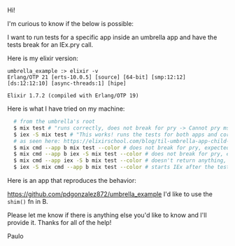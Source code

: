 Hi!

I'm curious to know if the below is possible:

I want to run tests for a specific app inside an umbrella app and have the tests break for an IEx.pry call.

Here is my elixir version:

```
umbrella_example :> elixir -v
Erlang/OTP 21 [erts-10.0.5] [source] [64-bit] [smp:12:12] [ds:12:12:10] [async-threads:1] [hipe]

Elixir 1.7.2 (compiled with Erlang/OTP 19)
```

Here is what I have tried on my machine:

``` bash
  # from the umbrella's root
  $ mix test # "runs correctly, does not break for pry -> Cannot pry msg, expected."
  $ iex -S mix test # "This works! runs the tests for both apps and correctly breaks for pry"
  # as seen here: https://elixirschool.com/blog/til-umbrella-app-child-app-tests/
  $ mix cmd --app b mix test --color # does not break for pry, expected.
  $ mix cmd --app b iex -S mix test --color # does not break for pry, enters IEx after test suite is run
  $ mix cmd --app iex -S b mix test --color # doesn't return anything, doesn't run anything. odd.
  $ iex -S mix cmd --app b mix test --color # starts IEx after the test suite is run, "Cannot pry msg"
```

Here is an app that reproduces the behavior:

https://github.com/pdgonzalez872/umbrella_example I'd like to use the `shim()` fn in B.

Please let me know if there is anything else you'd like to know and I'll
provide it. Thanks for all of the help!

Paulo
